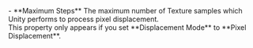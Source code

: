 <tr>
<td>- **Maximum Steps**</td>
<td>The maximum number of Texture samples which Unity performs to process pixel displacement.<br/>This property only appears if you set **Displacement Mode** to **Pixel Displacement**.</td>
</tr>

